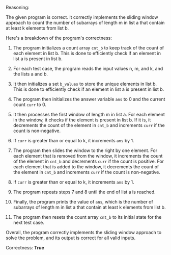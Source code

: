 Reasoning:

The given program is correct. It correctly implements the sliding window approach to count the number of subarrays of length m in list a that contain at least k elements from list b.

Here's a breakdown of the program's correctness:

1. The program initializes a count array `cnt_b` to keep track of the count of each element in list b. This is done to efficiently check if an element in list a is present in list b.

2. For each test case, the program reads the input values n, m, and k, and the lists a and b.

3. It then initializes a set `b_values` to store the unique elements in list b. This is done to efficiently check if an element in list a is present in list b.

4. The program then initializes the answer variable `ans` to 0 and the current count `curr` to 0.

5. It then processes the first window of length m in list a. For each element in the window, it checks if the element is present in list b. If it is, it decrements the count of the element in `cnt_b` and increments `curr` if the count is non-negative.

6. If `curr` is greater than or equal to k, it increments `ans` by 1.

7. The program then slides the window to the right by one element. For each element that is removed from the window, it increments the count of the element in `cnt_b` and decrements `curr` if the count is positive. For each element that is added to the window, it decrements the count of the element in `cnt_b` and increments `curr` if the count is non-negative.

8. If `curr` is greater than or equal to k, it increments `ans` by 1.

9. The program repeats steps 7 and 8 until the end of list a is reached.

10. Finally, the program prints the value of `ans`, which is the number of subarrays of length m in list a that contain at least k elements from list b.

11. The program then resets the count array `cnt_b` to its initial state for the next test case.

Overall, the program correctly implements the sliding window approach to solve the problem, and its output is correct for all valid inputs.

Correctness: **True**
